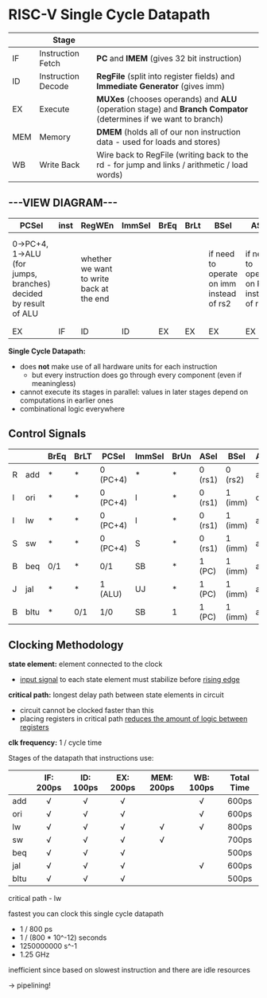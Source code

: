# RISC-V Single Cycle Datapath

|      | Stage              |                                                              |
| ---- | ------------------ | ------------------------------------------------------------ |
| IF   | Instruction Fetch  | **PC** and **IMEM** (gives 32 bit instruction)               |
| ID   | Instruction Decode | **RegFile** (split into register fields) and **Immediate Generator** (gives imm) |
| EX   | Execute            | **MUXes** (chooses operands) and **ALU** (operation stage) and **Branch Compator** (determines if we want to branch) |
| MEM  | Memory             | **DMEM** (holds all of our non instruction data - used for loads and stores) |
| WB   | Write Back         | Wire back to RegFile (writing back to the rd - for jump and links / arithmetic / load words) |

## ---VIEW DIAGRAM---

| PCSel                                                        | inst | RegWEn                                   | ImmSel | BrEq | BrLt | BSel                                     | ASel                                    | ALUSel              | MemRW                                           | WBSel                                                       |
| ------------------------------------------------------------ | ---- | ---------------------------------------- | ------ | ---- | ---- | ---------------------------------------- | --------------------------------------- | ------------------- | ----------------------------------------------- | ----------------------------------------------------------- |
| 0→PC+4, 1→ALU (for jumps, branches) decided by result of ALU |      | whether we want to write back at the end |        |      |      | if need to operate on imm instead of rs2 | if need to operate on PC instead of rs1 | 0→add, 1→sub, 2→mul | will get write data - but may not want to write | what will be written back to rd - 0→PC+4, 1→ALU, 2→mem (lw) |
| EX                                                           | IF   | ID                                       | ID     | EX   | EX   | EX                                       | EX                                      | EX                  | MEM                                             | WB                                                          |

**Single Cycle Datapath:**

- does **not** make use of all hardware units for each instruction
  - but every instruction does go through every component (even if meaningless)
- cannot execute its stages in parallel: values in later stages depend on computations in earlier ones
- combinational logic everywhere

## Control Signals

|      |      | BrEq | BrLT | PCSel    | ImmSel | BrUn | ASel    | BSel    | ALUSel | MemRW | RegWEn | WBSel   |
| ---- | ---- | ---- | ---- | -------- | ------ | ---- | ------- | ------- | ------ | ----- | ------ | ------- |
| R    | add  | *    | *    | 0 (PC+4) | *      | *    | 0 (rs1) | 0 (rs2) | add    | 0     | 1      | 1 (ALU) |
| I    | ori  | *    | *    | 0 (PC+4) | I      | *    | 0 (rs1) | 1 (imm) | or     | 0     | 1      | 1 (ALU) |
| I    | lw   | *    | *    | 0 (PC+4) | I      | *    | 0 (rs1) | 1 (imm) | add    | 0     | 1      | 2 (mem) |
| S    | sw   | *    | *    | 0 (PC+4) | S      | *    | 0 (rs1) | 1 (imm) | add    | 1     | 0      | *       |
| B    | beq  | 0/1  | *    | 0/1      | SB     | *    | 1 (PC)  | 1 (imm) | add    | 0     | 0      | *       |
| J    | jal  | *    | *    | 1 (ALU)  | UJ     | *    | 1 (PC)  | 1 (imm) | add    | 0     | 1      | 0       |
| B    | bltu | *    | 0/1  | 1/0      | SB     | 1    | 1 (PC)  | 1 (imm) | add    | 0     | 0      | *       |

## Clocking Methodology

**state element:** element connected to the clock

- <u>input signal</u> to each state element must stabilize before <u>rising edge</u>

**critical path:** longest delay path between state elements in circuit

- circuit cannot be clocked faster than this
- placing registers in critical path <u>reduces the amount of logic between registers</u>

**clk frequency:** 1 / cycle time

Stages of the datapath that instructions use:

|      | IF: 200ps | ID: 100ps | EX: 200ps | MEM: 200ps | WB: 100ps | Total Time |
| ---- | :-------: | :-------: | :-------: | :--------: | :-------: | :--------: |
| add  |     √     |     √     |     √     |            |     √     |   600ps    |
| ori  |     √     |     √     |     √     |            |     √     |   600ps    |
| lw   |     √     |     √     |     √     |     √      |     √     |   800ps    |
| sw   |     √     |     √     |     √     |     √      |           |   700ps    |
| beq  |     √     |     √     |     √     |            |           |   500ps    |
| jal  |     √     |     √     |     √     |            |     √     |   600ps    |
| bltu |     √     |     √     |     √     |            |           |   500ps    |

critical path - lw

fastest you can clock this single cycle datapath

- 1 / 800 ps
- 1 / (800 * 10^-12) seconds
- 1250000000  s^-1
- 1.25 GHz

inefficient since based on slowest instruction and there are idle resources

→ pipelining!

